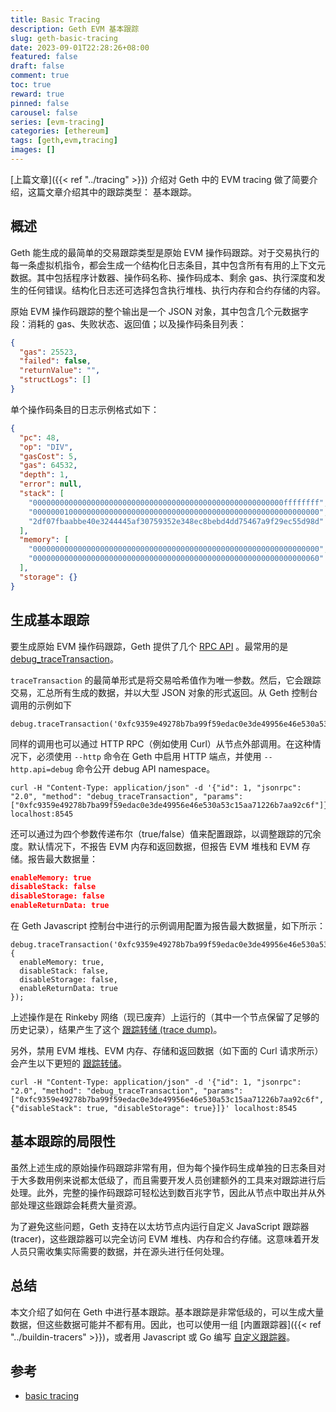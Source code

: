 ```yaml
---
title: Basic Tracing
description: Geth EVM 基本跟踪
slug: geth-basic-tracing
date: 2023-09-01T22:28:26+08:00
featured: false
draft: false
comment: true
toc: true
reward: true
pinned: false
carousel: false
series: [evm-tracing]
categories: [ethereum]
tags: [geth,evm,tracing]
images: []
---
```


[上篇文章]({{< ref "../tracing" >}}) 介绍对 Geth 中的 EVM tracing 做了简要介绍，这篇文章介绍其中的跟踪类型： 基本跟踪。

<!--more-->
## 概述

Geth 能生成的最简单的交易跟踪类型是原始 EVM 操作码跟踪。对于交易执行的每一条虚拟机指令，都会生成一个结构化日志条目，其中包含所有有用的上下文元数据。其中包括程序计数器、操作码名称、操作码成本、剩余 gas、执行深度和发生的任何错误。结构化日志还可选择包含执行堆栈、执行内存和合约存储的内容。

原始 EVM 操作码跟踪的整个输出是一个 JSON 对象，其中包含几个元数据字段：消耗的 gas、失败状态、返回值；以及操作码条目列表：

```json
{
  "gas": 25523,
  "failed": false,
  "returnValue": "",
  "structLogs": []
}
```

单个操作码条目的日志示例格式如下：

```json
{
  "pc": 48,
  "op": "DIV",
  "gasCost": 5,
  "gas": 64532,
  "depth": 1,
  "error": null,
  "stack": [
    "00000000000000000000000000000000000000000000000000000000ffffffff",
    "0000000100000000000000000000000000000000000000000000000000000000",
    "2df07fbaabbe40e3244445af30759352e348ec8bebd4dd75467a9f29ec55d98d"
  ],
  "memory": [
    "0000000000000000000000000000000000000000000000000000000000000000",
    "0000000000000000000000000000000000000000000000000000000000000060"
  ],
  "storage": {}
}
```

## 生成基本跟踪

要生成原始 EVM 操作码跟踪，Geth 提供了几个 [RPC API](https://geth.ethereum.org/docs/interacting-with-geth/rpc/ns-debug) 。最常用的是 [debug_traceTransaction](https://geth.ethereum.org/docs/interacting-with-geth/rpc/ns-debug#debug_tracetransaction)。

`traceTransaction` 的最简单形式是将交易哈希值作为唯一参数。然后，它会跟踪交易，汇总所有生成的数据，并以大型 JSON 对象的形式返回。从 Geth 控制台调用的示例如下

```shell
debug.traceTransaction('0xfc9359e49278b7ba99f59edac0e3de49956e46e530a53c15aa71226b7aa92c6f');
```

同样的调用也可以通过 HTTP RPC（例如使用 Curl）从节点外部调用。在这种情况下，必须使用 `--http` 命令在 Geth 中启用 HTTP 端点，并使用 `--http.api=debug` 命令公开 debug API namespace。

```shell
curl -H "Content-Type: application/json" -d '{"id": 1, "jsonrpc": "2.0", "method": "debug_traceTransaction", "params": ["0xfc9359e49278b7ba99f59edac0e3de49956e46e530a53c15aa71226b7aa92c6f"]}' localhost:8545
```

还可以通过为四个参数传递布尔（true/false）值来配置跟踪，以调整跟踪的冗余度。默认情况下，不报告 EVM 内存和返回数据，但报告 EVM 堆栈和 EVM 存储。报告最大数据量：

```json
enableMemory: true
disableStack: false
disableStorage: false
enableReturnData: true
```

在 Geth Javascript 控制台中进行的示例调用配置为报告最大数据量，如下所示：

```shell
debug.traceTransaction('0xfc9359e49278b7ba99f59edac0e3de49956e46e530a53c15aa71226b7aa92c6f', {
  enableMemory: true,
  disableStack: false,
  disableStorage: false,
  enableReturnData: true
});
```

上述操作是在 Rinkeby 网络（现已废弃）上运行的（其中一个节点保留了足够的历史记录），结果产生了这个 [跟踪转储 (trace dump)](https://gist.github.com/karalabe/c91f95ac57f5e57f8b950ec65ecc697f)。

另外，禁用 EVM 堆栈、EVM 内存、存储和返回数据（如下面的 Curl 请求所示）会产生以下更短的 [跟踪转储](https://gist.github.com/karalabe/d74a7cb33a70f2af75e7824fc772c5b4)。

```shell
curl -H "Content-Type: application/json" -d '{"id": 1, "jsonrpc": "2.0", "method": "debug_traceTransaction", "params": ["0xfc9359e49278b7ba99f59edac0e3de49956e46e530a53c15aa71226b7aa92c6f", {"disableStack": true, "disableStorage": true}]}' localhost:8545
```

## 基本跟踪的局限性

虽然上述生成的原始操作码跟踪非常有用，但为每个操作码生成单独的日志条目对于大多数用例来说都太低级了，而且需要开发人员创建额外的工具来对跟踪进行后处理。此外，完整的操作码跟踪可轻松达到数百兆字节，因此从节点中取出并从外部处理这些跟踪会耗费大量资源。

为了避免这些问题，Geth 支持在以太坊节点内运行自定义 JavaScript 跟踪器 (tracer)，这些跟踪器可以完全访问 EVM 堆栈、内存和合约存储。这意味着开发人员只需收集实际需要的数据，并在源头进行任何处理。

## 总结

本文介绍了如何在 Geth 中进行基本跟踪。基本跟踪是非常低级的，可以生成大量数据，但这些数据可能并不都有用。因此，也可以使用一组 [内置跟踪器]({{< ref "../buildin-tracers" >}})，或者用 Javascript 或 Go 编写 [自定义跟踪器](https://geth.ethereum.org/docs/developers/evm-tracing/custom-tracer)。

## 参考

- [basic tracing](https://geth.ethereum.org/docs/developers/evm-tracing/basic-traces)
